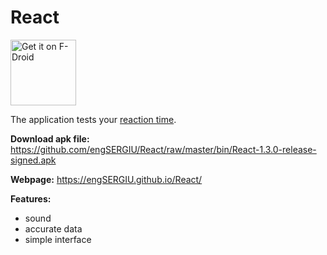 # React

[<img src="https://raw.githubusercontent.com/engSERGIU/React/master/docs/img/f-droid.png"
      alt="Get it on F-Droid"
      height="105">](https://f-droid.org/app/io.github.engsergiu.react)

The application tests your [reaction time](https://en.wikipedia.org/wiki/Mental_chronometry).

**Download apk file:** https://github.com/engSERGIU/React/raw/master/bin/React-1.3.0-release-signed.apk

**Webpage:** https://engSERGIU.github.io/React/

**Features:**

 - sound
 - accurate data
 - simple interface
